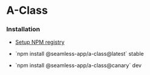 # A-Class

### Installation
- [Setup NPM registry](https://pages.git.daimler.com/dh-io-mbmxp/seamless/#/getting-started/local-setup)

- \`npm install @seamless-app/a-class@latest\` stable
- \`npm install @seamless-app/a-class@canary\` dev

